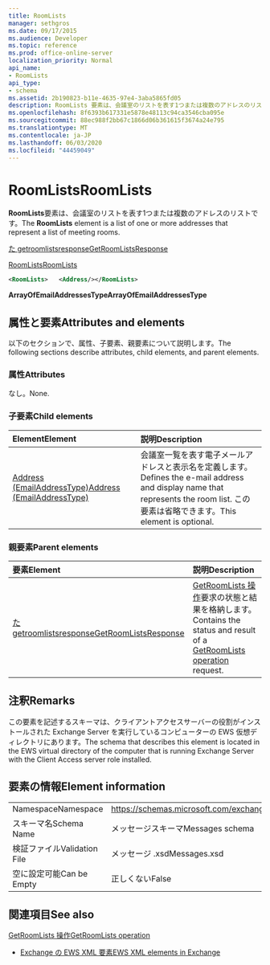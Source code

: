 ```yaml
---
title: RoomLists
manager: sethgros
ms.date: 09/17/2015
ms.audience: Developer
ms.topic: reference
ms.prod: office-online-server
localization_priority: Normal
api_name:
- RoomLists
api_type:
- schema
ms.assetid: 2b190823-b11e-4635-97e4-3aba5865fd05
description: RoomLists 要素は、会議室のリストを表す1つまたは複数のアドレスのリストです。
ms.openlocfilehash: 8f6393b617331e5878e48113c94ca3546cba095e
ms.sourcegitcommit: 88ec988f2bb67c1866d06b361615f3674a24e795
ms.translationtype: MT
ms.contentlocale: ja-JP
ms.lasthandoff: 06/03/2020
ms.locfileid: "44459049"
---
```

# <a name="roomlists"></a><span data-ttu-id="0678e-103">RoomLists</span><span class="sxs-lookup"><span data-stu-id="0678e-103">RoomLists</span></span>

<span data-ttu-id="0678e-104">**RoomLists**要素は、会議室のリストを表す1つまたは複数のアドレスのリストです。</span><span class="sxs-lookup"><span data-stu-id="0678e-104">The **RoomLists** element is a list of one or more addresses that represent a list of meeting rooms.</span></span> 
  
[<span data-ttu-id="0678e-105">た getroomlistsresponse</span><span class="sxs-lookup"><span data-stu-id="0678e-105">GetRoomListsResponse</span></span>](getroomlistsresponse.md)
  
[<span data-ttu-id="0678e-106">RoomLists</span><span class="sxs-lookup"><span data-stu-id="0678e-106">RoomLists</span></span>](roomlists.md)
  
```xml
<RoomLists>   <Address/></RoomLists>
```

 <span data-ttu-id="0678e-107">**ArrayOfEmailAddressesType**</span><span class="sxs-lookup"><span data-stu-id="0678e-107">**ArrayOfEmailAddressesType**</span></span>
## <a name="attributes-and-elements"></a><span data-ttu-id="0678e-108">属性と要素</span><span class="sxs-lookup"><span data-stu-id="0678e-108">Attributes and elements</span></span>

<span data-ttu-id="0678e-109">以下のセクションで、属性、子要素、親要素について説明します。</span><span class="sxs-lookup"><span data-stu-id="0678e-109">The following sections describe attributes, child elements, and parent elements.</span></span>
  
### <a name="attributes"></a><span data-ttu-id="0678e-110">属性</span><span class="sxs-lookup"><span data-stu-id="0678e-110">Attributes</span></span>

<span data-ttu-id="0678e-111">なし。</span><span class="sxs-lookup"><span data-stu-id="0678e-111">None.</span></span>
  
### <a name="child-elements"></a><span data-ttu-id="0678e-112">子要素</span><span class="sxs-lookup"><span data-stu-id="0678e-112">Child elements</span></span>

|<span data-ttu-id="0678e-113">**Element**</span><span class="sxs-lookup"><span data-stu-id="0678e-113">**Element**</span></span>|<span data-ttu-id="0678e-114">**説明**</span><span class="sxs-lookup"><span data-stu-id="0678e-114">**Description**</span></span>|
|:-----|:-----|
|[<span data-ttu-id="0678e-115">Address (EmailAddressType)</span><span class="sxs-lookup"><span data-stu-id="0678e-115">Address (EmailAddressType)</span></span>](address-emailaddresstype.md) <br/> |<span data-ttu-id="0678e-116">会議室一覧を表す電子メールアドレスと表示名を定義します。</span><span class="sxs-lookup"><span data-stu-id="0678e-116">Defines the e-mail address and display name that represents the room list.</span></span> <span data-ttu-id="0678e-117">この要素は省略できます。</span><span class="sxs-lookup"><span data-stu-id="0678e-117">This element is optional.</span></span>  <br/> |
   
### <a name="parent-elements"></a><span data-ttu-id="0678e-118">親要素</span><span class="sxs-lookup"><span data-stu-id="0678e-118">Parent elements</span></span>

|<span data-ttu-id="0678e-119">**要素**</span><span class="sxs-lookup"><span data-stu-id="0678e-119">**Element**</span></span>|<span data-ttu-id="0678e-120">**説明**</span><span class="sxs-lookup"><span data-stu-id="0678e-120">**Description**</span></span>|
|:-----|:-----|
|[<span data-ttu-id="0678e-121">た getroomlistsresponse</span><span class="sxs-lookup"><span data-stu-id="0678e-121">GetRoomListsResponse</span></span>](getroomlistsresponse.md) <br/> |<span data-ttu-id="0678e-122">[GetRoomLists 操作](getroomlists-operation.md)要求の状態と結果を格納します。</span><span class="sxs-lookup"><span data-stu-id="0678e-122">Contains the status and result of a [GetRoomLists operation](getroomlists-operation.md) request.</span></span>  <br/> |
   
## <a name="remarks"></a><span data-ttu-id="0678e-123">注釈</span><span class="sxs-lookup"><span data-stu-id="0678e-123">Remarks</span></span>

<span data-ttu-id="0678e-124">この要素を記述するスキーマは、クライアントアクセスサーバーの役割がインストールされた Exchange Server を実行しているコンピューターの EWS 仮想ディレクトリにあります。</span><span class="sxs-lookup"><span data-stu-id="0678e-124">The schema that describes this element is located in the EWS virtual directory of the computer that is running Exchange Server with the Client Access server role installed.</span></span>
  
## <a name="element-information"></a><span data-ttu-id="0678e-125">要素の情報</span><span class="sxs-lookup"><span data-stu-id="0678e-125">Element information</span></span>

|||
|:-----|:-----|
|<span data-ttu-id="0678e-126">Namespace</span><span class="sxs-lookup"><span data-stu-id="0678e-126">Namespace</span></span>  <br/> |https://schemas.microsoft.com/exchange/services/2006/messages  <br/> |
|<span data-ttu-id="0678e-127">スキーマ名</span><span class="sxs-lookup"><span data-stu-id="0678e-127">Schema Name</span></span>  <br/> |<span data-ttu-id="0678e-128">メッセージスキーマ</span><span class="sxs-lookup"><span data-stu-id="0678e-128">Messages schema</span></span>  <br/> |
|<span data-ttu-id="0678e-129">検証ファイル</span><span class="sxs-lookup"><span data-stu-id="0678e-129">Validation File</span></span>  <br/> |<span data-ttu-id="0678e-130">メッセージ .xsd</span><span class="sxs-lookup"><span data-stu-id="0678e-130">Messages.xsd</span></span>  <br/> |
|<span data-ttu-id="0678e-131">空に設定可能</span><span class="sxs-lookup"><span data-stu-id="0678e-131">Can be Empty</span></span>  <br/> |<span data-ttu-id="0678e-132">正しくない</span><span class="sxs-lookup"><span data-stu-id="0678e-132">False</span></span>  <br/> |
   
## <a name="see-also"></a><span data-ttu-id="0678e-133">関連項目</span><span class="sxs-lookup"><span data-stu-id="0678e-133">See also</span></span>



[<span data-ttu-id="0678e-134">GetRoomLists 操作</span><span class="sxs-lookup"><span data-stu-id="0678e-134">GetRoomLists operation</span></span>](getroomlists-operation.md)


- [<span data-ttu-id="0678e-135">Exchange の EWS XML 要素</span><span class="sxs-lookup"><span data-stu-id="0678e-135">EWS XML elements in Exchange</span></span>](ews-xml-elements-in-exchange.md)

